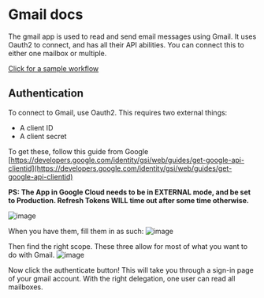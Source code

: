 # Gmail docs
The gmail app is used to read and send email messages using Gmail. It uses Oauth2 to connect, and has all their API abilities. You can connect this to either one mailbox or multiple.

[Click for a sample workflow](https://shuffler.io/workflows/e506060f-0c58-4f95-a0b8-f671103d78e5)

## Authentication
To connect to Gmail, use Oauth2. This requires two external things:
- A client ID
- A client secret

To get these, follow this guide from Google [https://developers.google.com/identity/gsi/web/guides/get-google-api-clientid](https://developers.google.com/identity/gsi/web/guides/get-google-api-clientid)

**PS: The App in Google Cloud needs to be in EXTERNAL mode, and be set to Production. Refresh Tokens WILL time out after some time otherwise.**

![image](https://github.com/Shuffle/openapi-apps/assets/5719530/e5830e85-b3bf-4f8c-9047-99ea66b110cd)

When you have them, fill them in as such:
![image](https://user-images.githubusercontent.com/5719530/160306577-9fc973ab-328f-4005-a036-43589a2e2690.png)

Then find the right scope. These three allow for most of what you want to do with Gmail.
![image](https://user-images.githubusercontent.com/5719530/160306410-99df4d2a-1d35-462b-ab34-289eaa53f393.png)

Now click the authenticate button! This will take you through a sign-in page of your gmail account. With the right delegation, one user can read all mailboxes.

